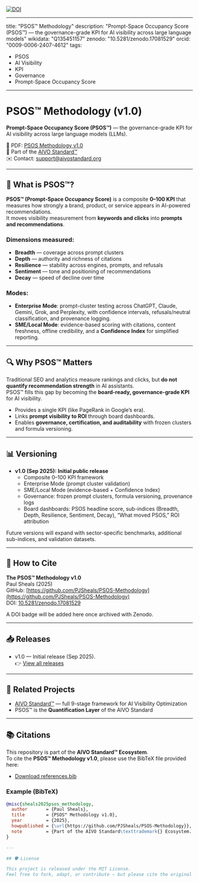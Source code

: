 [![DOI](https://zenodo.org/badge/DOI/10.5281/zenodo.17081529.svg)](https://doi.org/10.5281/zenodo.17081529)

---
title: "PSOS™ Methodology"
description: "Prompt-Space Occupancy Score (PSOS™) — the governance-grade KPI for AI visibility across large language models"
wikidata: "Q135451157" 
zenodo: "10.5281/zenodo.17081529" 
orcid: "0009-0006-2407-4612"
tags:
  - PSOS
  - AI Visibility
  - KPI
  - Governance
  - Prompt-Space Occupancy Score

---

# PSOS™ Methodology (v1.0)

**Prompt-Space Occupancy Score (PSOS™)** — the governance-grade KPI for AI visibility across large language models (LLMs).

📄 PDF: [PSOS Methodology v1.0](./PSOS-Methodology-v1.0.pdf)  
🔗 Part of the [AIVO Standard™](https://github.com/PJSheals/AIVO-Standard)  
✉️ Contact: support@aivostandard.org  

---

## 🧠 What is PSOS™?

**PSOS™ (Prompt-Space Occupancy Score)** is a composite **0–100 KPI** that measures how strongly a brand, product, or service appears in AI-powered recommendations.  
It moves visibility measurement from **keywords and clicks** into **prompts and recommendations**.

### Dimensions measured:
- **Breadth** — coverage across prompt clusters  
- **Depth** — authority and richness of citations  
- **Resilience** — stability across engines, prompts, and refusals  
- **Sentiment** — tone and positioning of recommendations  
- **Decay** — speed of decline over time  

### Modes:
- **Enterprise Mode**: prompt-cluster testing across ChatGPT, Claude, Gemini, Grok, and Perplexity, with confidence intervals, refusals/neutral classification, and provenance logging.  
- **SME/Local Mode**: evidence-based scoring with citations, content freshness, offline credibility, and a **Confidence Index** for simplified reporting.  

---

## 🔍 Why PSOS™ Matters

Traditional SEO and analytics measure rankings and clicks, but **do not quantify recommendation strength** in AI assistants.  
PSOS™ fills this gap by becoming the **board-ready, governance-grade KPI** for AI visibility.  

- Provides a single KPI (like PageRank in Google’s era).  
- Links **prompt visibility to ROI** through board dashboards.  
- Enables **governance, certification, and auditability** with frozen clusters and formula versioning.  

---

## 📊 Versioning

- **v1.0 (Sep 2025): Initial public release**  
  - Composite 0–100 KPI framework  
  - Enterprise Mode (prompt cluster validation)  
  - SME/Local Mode (evidence-based + Confidence Index)  
  - Governance: frozen prompt clusters, formula versioning, provenance logs  
  - Board dashboards: PSOS headline score, sub-indices (Breadth, Depth, Resilience, Sentiment, Decay), “What moved PSOS,” ROI attribution  

Future versions will expand with sector-specific benchmarks, additional sub-indices, and validation datasets.  

---

## 🧾 How to Cite

**The PSOS™ Methodology v1.0**  
Paul Sheals (2025)  
GitHub: [https://github.com/PJSheals/PSOS-Methodology](https://github.com/PJSheals/PSOS-Methodology)  
DOI: [10.5281/zenodo.17081529](https://doi.org/10.5281/zenodo.17081529)

A DOI badge will be added here once archived with Zenodo.  

---

## 📥 Releases

- v1.0 — Initial release (Sep 2025).  
👉 [View all releases](../../releases)

---

## 🔗 Related Projects

- [AIVO Standard™](https://github.com/PJSheals/AIVO-Standard) — full 9-stage framework for AI Visibility Optimization  
- PSOS™ is the **Quantification Layer** of the AIVO Standard  

---

## 📚 Citations

This repository is part of the **AIVO Standard™ Ecosystem**.  
To cite the **PSOS™ Methodology v1.0**, please use the BibTeX file provided here:  

- [Download references.bib](./references.bib)

### Example (BibTeX)

```bibtex
@misc{sheals2025psos_methodology,
  author       = {Paul Sheals},
  title        = {PSOS™ Methodology v1.0},
  year         = {2025},
  howpublished = {\url{https://github.com/PJSheals/PSOS-Methodology}},
  note         = {Part of the AIVO Standard\texttrademark{} Ecosystem. Accessed September 2025}
}

---

## 🛡️ License

This project is released under the MIT License.  
Feel free to fork, adapt, or contribute — but please cite the original framework where used.

